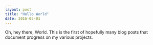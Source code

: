 ```yaml
---
layout: post
title: "Hello World"
date: 2016-05-01
---
```


Oh, hey there, World. This is the first of hopefully many blog posts that document progress on my various projects.   
